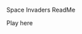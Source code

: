 Space Invaders ReadMe

Play <a src="https://tdore92.github.io/space-invaders/" alt="spaceinvaders link">here</a>